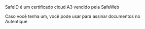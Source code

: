 SafeID é um certificado cloud A3 vendido pela SafeWeb

  

Caso você tenha um, você pode usar para assinar documentos no Autentique